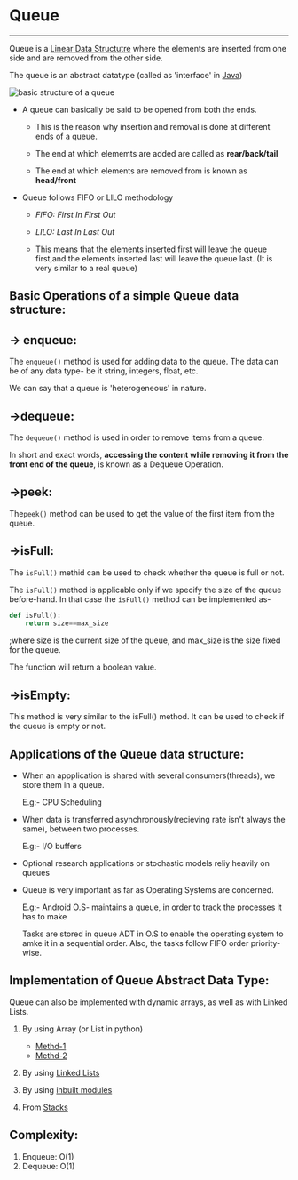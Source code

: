 # Queue
*******

Queue is a [Linear Data Structutre](#) where the elements are inserted from one side and are removed from the other side.

The queue is an abstract datatype (called as 'interface' in [Java](#))


![basic structure of a queue](https://www.etutorialspoint.com/images/ds/doubly-ended_queue.png)


* A queue can basically be said to be opened from both the ends.
   * This is the reason why insertion and removal is done at different ends of a queue.

   * The end at which elememts are added are called as **rear/back/tail**
   * The end at which elements are removed from is known as **head/front**

* Queue follows FIFO or LILO methodology
   * *FIFO: First In First Out*
   * *LILO: Last In Last Out*
   
   * This means that the elements inserted first will leave the queue first,and the elements inserted last will leave the queue last. (It is very similar to a  real queue)

## Basic Operations of a simple Queue data structure:

-> enqueue:
-----------

The `enqueue()` method is used for adding data to the queue. The data can be of any data type- be it string, integers, float, etc.

We can say that a queue is 'heterogeneous' in nature.


->dequeue:
----------

The `dequeue()` method is used in order to remove items from a queue.

In short and exact words, **accessing the content while removing it from the front end of the queue**, is known as a Dequeue Operation.

->peek:
-------

The`peek()` method can be used to get the value of the first item from the queue.

->isFull:
---------

The `isFull()` methid can be used to check whether the queue is full or not.

The `isFull()` method is applicable only if we specify the size of the queue before-hand. In that case the `isFull()` method can be implemented as-

```Python
def isFull():
	return size==max_size
```

;where size is the current size of the queue, and max_size is the size fixed for the queue.

The function will return a boolean value.

->isEmpty:
----------

This method is very similar to the isFull() method. It can be used to check if the queue is empty or not.


## Applications of the Queue data structure:

* When an appplication is shared with several consumers(threads), we store them in a queue.

   E.g:- CPU Scheduling

* When data is transferred asynchronously(recieving rate isn't always the same), between two processes.

   E.g:- I/O buffers

* Optional research applications or stochastic models reliy heavily on queues

* Queue is very important as far as Operating Systems are concerned.

   E.g:- Android O.S- maintains a queue, in order to track the processes it has to make

   Tasks are stored in queue ADT in O.S to enable the operating system to amke it in a sequential order.
   Also, the tasks follow FIFO order priority-wise.


## Implementation of Queue Abstract Data Type:

Queue can also be implemented with dynamic arrays, as well as with Linked Lists.

1. By using Array (or List in python)
   * [Methd-1](https://github.com/noviicee/DSA_noviicee/blob/branch2/Queue/queuelist1.py)
   * [Methd-2](https://github.com/noviicee/DSA_noviicee/blob/branch2/Queue/queuelist2.py)

2. By using [Linked Lists](#)

3. By using [inbuilt modules](#)

4. From [Stacks](#)


## Complexity:

1. Enqueue: O(1)
2. Dequeue: O(1)

